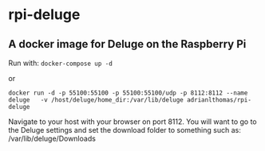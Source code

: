# rpi-deluge
## A docker image for Deluge on the Raspberry Pi

Run with: `docker-compose up -d`

or

`docker run -d -p 55100:55100 -p 55100:55100/udp -p 8112:8112 --name deluge   -v /host/deluge/home_dir:/var/lib/deluge adrianlthomas/rpi-deluge`

Navigate to your host with your browser on port 8112. You will want to go to the Deluge settings and set the download folder to something such as: /var/lib/deluge/Downloads

